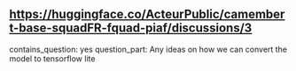 ## https://huggingface.co/ActeurPublic/camembert-base-squadFR-fquad-piaf/discussions/3

contains_question: yes
question_part: Any ideas on how we can convert the model to tensorflow lite